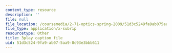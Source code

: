 ```yaml
---
content_type: resource
description: ''
file: null
file_location: /coursemedia/2-71-optics-spring-2009/51d3c5249fa9ab075aa98c93e3bbb611_X6cea7dAhBc.srt
file_type: application/x-subrip
resourcetype: Other
title: 3play caption file
uid: 51d3c524-9fa9-ab07-5aa9-8c93e3bbb611
---
```


